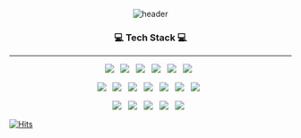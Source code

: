 

<!--
**dayoonii/dayoonii** is a ✨ _special_ ✨ repository because its `README.md` (this file) appears on your GitHub profile.

Here are some ideas to get you started:

- 🔭 I’m currently working on ...
- 🌱 I’m currently learning ...
- 👯 I’m looking to collaborate on ...
- 🤔 I’m looking for help with ...
- 💬 Ask me about ...
- 📫 How to reach me: ...
- 😄 Pronouns: ...
- ⚡ Fun fact: ...
-->

<div align="center">
  
![header](https://capsule-render.vercel.app/api?type=egg&color=auto&height=300&section=header&text=Jeong%20DaYoon&fontSize=50)
</div>

<h3 align="center">💻 Tech Stack 💻</h3>
<hr>

<p align="center"> 
<div align=center> 
<img src="https://img.shields.io/badge/Spring-6DB33F?style=flat-square&logo=Spring&logoColor=white"/></a> &nbsp 
<img src="https://img.shields.io/badge/spring Boot-6DB11F?style=flat-square&logo=spring Boot&logoColor=white"/></a> &nbsp 
<img src="https://img.shields.io/badge/github-181717?style=flat-square&logo=github&logoColor=white"/></a> &nbsp 
<img src="https://img.shields.io/badge/java-007396?style=flat-square&logo=java&logoColor=white"/></a> &nbsp 
<img src="https://img.shields.io/badge/c++-00599C?style=flat-square&logo=c++&logoColor=white"/></a> &nbsp 
<img src="https://img.shields.io/badge/React-3766AB?style=flat-square&logo=React&logoColor=white"/></a> &nbsp 
<br>
   
<p align="center"> 
<img src="https://img.shields.io/badge/mysql-4479A1?style=flat-square&logo=mysql&logoColor=white"/></a> &nbsp
<img src="https://img.shields.io/badge/mariaDB-003545?style=flat-square&logo=mariaDB&logoColor=white"/></a> &nbsp 
<img src="https://img.shields.io/badge/Python-3766AB?style=flat-square&logo=Python&logoColor=white"/></a> &nbsp 
<img src="https://img.shields.io/badge/bootstrap-7952B3?style=flat-square&logo=bootstrap&logoColor=white"/></a> &nbsp 
<img src="https://img.shields.io/badge/Oracle-F80000?style=flat-square&logo=Oracle&logoColor=white"/></a> &nbsp 
<img src="https://img.shields.io/badge/apache tomcat-F8DC75?style=flat-square&logo=apachetomcat&logoColor=white"/></a> &nbsp 
<img src="https://img.shields.io/badge/AmazonAWS-232F3E?style=flat-square&logo=AmazonAWS&logoColor=white"/></a> &nbsp 
<br>

<p align="center"> 
<img src="https://img.shields.io/badge/html5-E34F26?style=flat-square&logo=html5&logoColor=white"/></a> &nbsp 
<img src="https://img.shields.io/badge/css-1572B6?style=flat-square&logo=css&logoColor=white"/></a> &nbsp 
<img src="https://img.shields.io/badge/javascript-F7DF1E?style=flat-square&logo=javascript&logoColor=white"/></a> &nbsp 
<img src="https://img.shields.io/badge/Node.js-F7DF1E?style=flat-square&logo=Node.js&logoColor=white"/></a> &nbsp 
<img src="https://img.shields.io/badge/AdobePhotoshop-31A8FF?style=flat-square&logo=AdobePhotoshop&logoColor=white"/></a> &nbsp 
<br>
</div>
    
[![Hits](https://hits.seeyoufarm.com/api/count/incr/badge.svg?url=https%3A%2F%2Fgithub.com%2Fdayoonii&count_bg=%23FFFBD5&title_bg=%23FFFBD5&icon=&icon_color=%23E7E7E7&title=hits&edge_flat=false)](https://hits.seeyoufarm.com)
